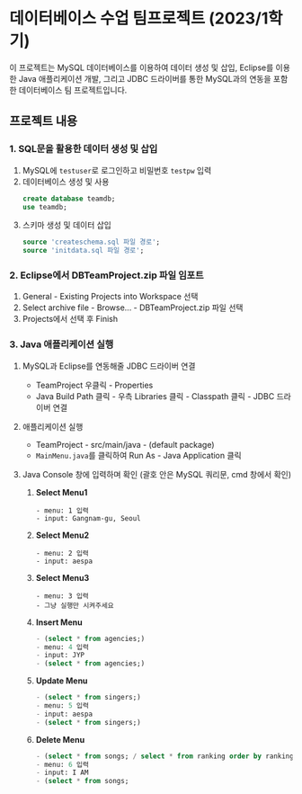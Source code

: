 # 데이터베이스 수업 팀프로젝트 (2023/1학기)

이 프로젝트는 MySQL 데이터베이스를 이용하여 데이터 생성 및 삽입, Eclipse를 이용한 Java 애플리케이션 개발, 그리고 JDBC 드라이버를 통한 MySQL과의 연동을 포함한 데이터베이스 팀 프로젝트입니다.

## 프로젝트 내용

### 1. SQL문을 활용한 데이터 생성 및 삽입
1. MySQL에 `testuser`로 로그인하고 비밀번호 `testpw` 입력
2. 데이터베이스 생성 및 사용
    ```sql
    create database teamdb;
    use teamdb;
    ```
3. 스키마 생성 및 데이터 삽입
    ```sql
    source 'createschema.sql 파일 경로';
    source 'initdata.sql 파일 경로';
    ```

### 2. Eclipse에서 DBTeamProject.zip 파일 임포트
1. General - Existing Projects into Workspace 선택
2. Select archive file - Browse... - DBTeamProject.zip 파일 선택
3. Projects에서 선택 후 Finish

### 3. Java 애플리케이션 실행
1. MySQL과 Eclipse를 연동해줄 JDBC 드라이버 연결
    - TeamProject 우클릭 - Properties 
    - Java Build Path 클릭 - 우측 Libraries 클릭 - Classpath 클릭 - JDBC 드라이버 연결
2. 애플리케이션 실행
    - TeamProject - src/main/java - (default package)
    - `MainMenu.java`를 클릭하여 Run As - Java Application 클릭

3. Java Console 창에 입력하며 확인 (괄호 안은 MySQL 쿼리문, cmd 창에서 확인)
    1. **Select Menu1**
        ```plaintext
        - menu: 1 입력
        - input: Gangnam-gu, Seoul
        ```
    2. **Select Menu2**
        ```plaintext
        - menu: 2 입력
        - input: aespa
        ```
    3. **Select Menu3**
        ```plaintext
        - menu: 3 입력
        - 그냥 실행만 시켜주세요
        ```
    4. **Insert Menu**
        ```sql
        - (select * from agencies;)
        - menu: 4 입력
        - input: JYP
        - (select * from agencies;)
        ```
    5. **Update Menu**
        ```sql
        - (select * from singers;)
        - menu: 5 입력
        - input: aespa
        - (select * from singers;)
        ```
    6. **Delete Menu**
        ```sql
        - (select * from songs; / select * from ranking order by ranking;)
        - menu: 6 입력
        - input: I AM
        - (select * from songs;
